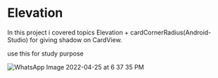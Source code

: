 # Elevation
In this project i covered topics Elevation + cardCornerRadius(Android-Studio) for giving shadow on CardView.

use this for study purpose


![WhatsApp Image 2022-04-25 at 6 37 35 PM](https://user-images.githubusercontent.com/101108540/165095583-2555961e-f676-4ecb-bd60-74bb26877bcd.jpeg)



